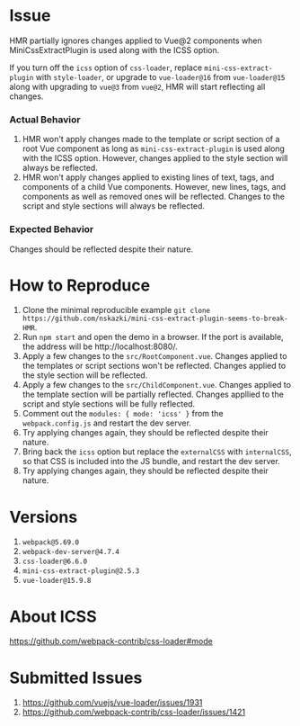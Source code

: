 # Issue

HMR partially ignores changes applied to Vue@2 components when MiniCssExtractPlugin is used along with the ICSS option.

If you turn off the `icss` option of `css-loader`, replace `mini-css-extract-plugin` with `style-loader`, or upgrade to `vue-loader@16` from `vue-loader@15` along with upgrading to `vue@3` from `vue@2`, HMR will start reflecting all changes.

### Actual Behavior

1. HMR won't apply changes made to the template or script section of a root Vue component as long as `mini-css-extract-plugin` is used along with the ICSS option. However, changes applied to the style section will always be reflected.
2. HMR won't apply changes applied to existing lines of text, tags, and components of a child Vue components. However, new lines, tags, and components as well as removed ones will be reflected. Changes to the script and style sections will always be reflected.

### Expected Behavior

Changes should be reflected despite their nature.

# How to Reproduce

1. Clone the minimal reproducible example `git clone https://github.com/nskazki/mini-css-extract-plugin-seems-to-break-HMR`.
1. Run `npm start` and open the demo in a browser. If the port is available, the address will be http://localhost:8080/.
2. Apply a few changes to the `src/RootComponent.vue`. Changes applied to the templates or script sections won't be reflected. Changes applied to the style section will be reflected.
3. Apply a few changes to the `src/ChildComponent.vue`. Changes applied to the template section will be partially reflected. Changes appllied to the script and style sections will be fully reflected.
4. Comment out the `modules: { mode: 'icss' }` from the `webpack.config.js` and restart the dev server.
5. Try applying changes again, they should be reflected despite their nature.
6. Bring back the `icss` option but replace the `externalCSS` with `internalCSS`, so that CSS is included into the JS bundle, and restart the dev server.
7. Try applying changes again, they should be reflected despite their nature.

# Versions

1. `webpack@5.69.0`
2. `webpack-dev-server@4.7.4`
2. `css-loader@6.6.0`
3. `mini-css-extract-plugin@2.5.3`
4. `vue-loader@15.9.8`

# About ICSS

https://github.com/webpack-contrib/css-loader#mode

# Submitted Issues

1. https://github.com/vuejs/vue-loader/issues/1931
2. https://github.com/webpack-contrib/css-loader/issues/1421
